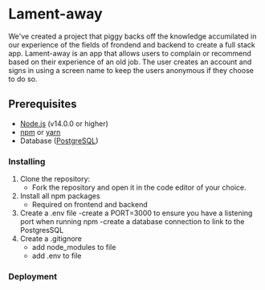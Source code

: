 # Lament-away 

We've created a project that piggy backs off the knowledge accumilated in our experience of the fields of frondend and backend to create a full stack app. Lament-away is an app that allows users to complain or recommend based on their experience of an old job. The user creates an account and signs in using a screen name to keep the users anonymous if they choose to do so. 


## Prerequisites 

- [Node.js](https://nodejs.org/) (v14.0.0 or higher)
- [npm](https://www.npmjs.com/) or [yarn](https://yarnpkg.com/)
- Database ([PostgreSQL](https://www.postgresql.org/))


### Installing 

1. Clone the repository: 
    - Fork the repository and open it in the code editor of your choice.
2. Install all npm packages
    - Required on frontend and backend 
3. Create a .env file
    -create a PORT=3000 to ensure you have  a listening port when running npm 
    -create a database connection to link to the PostgresSQL
4. Create a .gitignore
    - add node_modules to file 
    - add .env to file 

### Deployment

